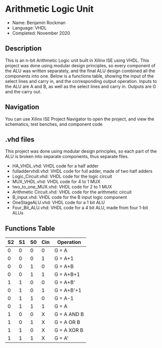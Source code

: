 # Arithmetic Logic Unit
* Name: Benjamin Rockman
* Language: VHDL
* Completed: November 2020

## Description
This is an n-bit Arithmetic Logic unit built in Xilinx ISE using VHDL. This project was done using modular design principles, so every component of the ALU was written separately, and the final ALU design combined all the components into one. Below is a functions table, showing the input of the select lines and carry in, and the corresponding output operation. Inputs to the ALU are A and B, as well as the select lines and carry in. Outputs are G and the carry out.

## Navigation
You can use Xilinx ISE Project Navigator to open the project, and view the schematics, test benches, and component code

## .vhd files
This project was done using modular design principles, so each part of the ALU is broken into separate components, thus separate files. 

* HA_VHDL.vhd: VHDL code for a half adder
* fulladdervhdl.vhd: VHDL code for full adder, made of two half adders
* Logic_Circuit.vhd: VHDL code for the logic circuit
* MUX_VHDL.vhd: VHDL code for 4 to 1 MUX
* two_to_one_MUX.vhd: VHDL code for 2 to 1 MUX
* Arithmetic Circuit.vhd: VHDL code for the arithmetic circuit
* B_input.vhd: VHDL code for the B input logic component
* OneStageALU.vhd: VHDL code for a 1 bit ALU
* Four_Bit_ALU.vhd: VHDL code for a 4 bit ALU, made from four 1-bit ALUs


## Functions Table

| S2 	| S1 	| S0 	| Cin 	| Operation   	|
|----	|----	|----	|-----	|-------------	|
| 0  	| 0  	| 0  	| 0   	| G = A       	|
| 0  	| 0  	| 0  	| 1   	| G = A+1     	|
| 0  	| 0  	| 1  	| 0   	| G = A+B     	|
| 0  	| 0  	| 1  	| 1   	| G = A+B+1   	|
| 1  	| 1  	| 0  	| 0   	| G = A+B'    	|
| 0  	| 1  	| 0  	| 1   	| G = A+B'+1  	|
| 0  	| 1  	| 1  	| 0   	| G = A-1     	|
| 0  	| 1  	| 1  	| 1   	| G = A       	|
| 1  	| 0  	| 0  	| X   	| G = A AND B 	|
| 1  	| 0  	| 1  	| X   	| G = A OR B  	|
| 1  	| 1  	| 0  	| X   	| G = A XOR B 	|
| 1  	| 1  	| 1  	| X   	| G = A'      	|

